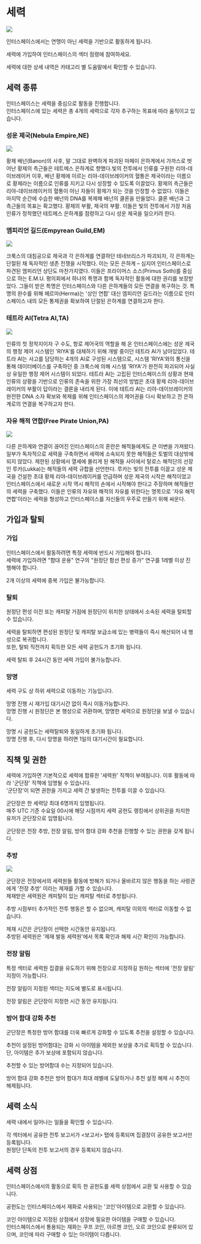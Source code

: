 # 세력
![](https://d3bbxo4nelobc3.cloudfront.net/html/img/help/1705_01.jpg)

인터스페이스에서는 연맹이 아닌 세력을 기반으로 활동하게 됩니다.

세력에 가입하여 인터스페이스의 섹터 점령에 참여하세요.

세력에 대한 상세 내역은 카테고리 별 도움말에서 확인할 수 있습니다.


## 세력 종류

인터스페이스는 세력을 중심으로 활동을 진행합니다.<br>
인터스페이스에 있는 세력은 총 4개의 세력으로 각자 추구하는 목표에 따라 움직이고 있습니다.

### 성운 제국(Nebula Empire,NE)
![](https://d3bbxo4nelobc3.cloudfront.net/html/img/help/1705_02.jpg)

황제 배넌(Banon)의 사후, 말 그대로 완벽하게 파괴된 마페이 은하계에서 가까스로 벗어난 황제의 측근들은 테트메스 은하계로 향했다.빛의 전투에서 인류를 구원한 리야-데이브레이커 이후, 배넌 황제에 이르는 리야-데이브레이커의 혈통은 제국이라는 이름으로 황제라는 이름으로 인류를 지키고 다시 성장할 수 있도록 이끌었다. 황제의 측근들은 리야-데이브레이커의 혈통이 아닌 자들이 황제가 되는 것을 인정할 수 없었다. 이들은 마지막 순간에 수습한 배넌의 DNA를 복제해 배넌의 클론을 만들었다. 클론 배넌과 그 측근들의 목표는 확고했다. 황제의 부활, 제국의 부활. 이들은 빛의 전투에서 가장 처음 인류가 정착했던 테트메스 은하계를 점령하고 다시 성운 제국을 일으키려 한다.


### 엠피리언 길드(Empyrean Guild,EM)
![](https://d3bbxo4nelobc3.cloudfront.net/html/img/help/1705_03.jpg)

크룩스의 대침공으로 제국과 각 은하계를 연결하던 테네브리스가 파괴되자, 각 은하계는 단절된 채 독자적인 생존 전쟁을 시작했다. 이는 모든 은하계 – 심지어 인터스페이스로 파견된 엠피리언 상단도 마찬가지였다. 이들은 프라이머스 소스(Primus Soth)를 중심으로 하는 E.M.U. 평의회에서 하나의 특명과 함께 독자적인 활동에 대한 권리를 보장받았다. 그들이 받은 특명은 인터스페이스와 다른 은하계들의 모든 연결을 복구하는 것. 특명의 완수를 위해 헤르마(Herma)는 '상인 연합' 대신 엠피리언 길드라는 이름으로 인터스페이스 내의 모든 통제권을 확보하여 단절된 은하계를 연결하고자 한다.


### 테트라 AI(Tetra AI,TA)
![](https://d3bbxo4nelobc3.cloudfront.net/html/img/help/1705_04.jpg)

인류의 첫 정착지이자 구 수도, 항로 제어국의 역할을 해 온 인터스페이스에는 성운 제국의 행정 제어 시스템인 'RIYA'를 대체하기 위해 개발 중이던 테트라 AI가 남아있었다. 테트라 AI는 사고를 담당하는 4개의 AI로 구성된 시스템으로, 시스템 'RIYA'와의 통신을 통해 데이터베이스를 구축하던 중 크룩스에 의해 시스템 'RIYA'가 완전히 파괴되어 사실상 유일한 행정 제어 시스템이 되었다. 테트라 AI는 고립된 인터스페이스의 상황과 현재 인류의 상황을 기반으로 인류의 존속을 위한 가장 최선의 방법은 초대 황제 리야-데이브레이커의 부활이 답이라는 결론을 내리게 된다. 이에 테트라 AI는 리야-데이브레이커의 완전한 DNA 소자 확보와 복제를 위해 인터스페이스의 제어권을 다시 확보하고 전 은하계로의 연결을 복구하고자 한다.


### 자유 해적 연합(Free Pirate Union,PA)
![](https://d3bbxo4nelobc3.cloudfront.net/html/img/help/1705_05.jpg)

다른 은하계와 연결이 끊어진 인터스페이스의 혼란은 해적들에게도 큰 이변을 가져왔다. 일부가 독자적으로 세력을 구축하면서 세력에 소속되지 못한 해적들은 토벌의 대상밖에 되지 않았다. 제한된 상황에서 열세에 몰리게 된 해적들 사이에서 탈로스 해적단의 선장인 루카(Lukka)는 해적들의 세력 규합을 선언한다. 루카는 빛의 전투를 이끌고 성운 제국을 건설한 초대 황제 리야-데이브레이커를 언급하며 성운 제국의 시작은 해적이었고 인터스페이스에서 새로운 시작 역시 해적의 손에서 시작해야 한다고 주장하며 해적들만의 세력을 구축했다. 이들은 인류의 자유와 해적의 자유를 위한다는 명목으로 '자유 해적 연합'이라는 세력을 형성하고 인터스페이스를 자신들의 우주로 만들기 위해 싸운다.


## 가입과 탈퇴

### 가입

인터스페이스에서 활동하려면 특정 세력에 반드시 가입해야 합니다.<br>
세력에 가입하려면 "함대 운용" 연구의 "원정단 함선 편성 증가" 연구를 1레벨 이상 진행해야 합니다.

2개 이상의 세력에 중복 가입은 불가능합니다.

### 탈퇴

원정단 편성 이전 또는 캐피탈 거점에 원정단이 위치한 상태에서 소속된 세력을 탈퇴할 수 있습니다.

세력을 탈퇴하면 편성된 원정단 및 캐피탈 보급소에 있는 병력들이 즉시 해산되어 내 행성으로 복귀합니다.<br>
또한, 탈퇴 직전까지 획득한 모든 세력 공헌도가 초기화 됩니다.

세력 탈퇴 후 24시간 동안 세력 가입이 불가능합니다.

### 망명

세력 구도 상 하위 세력으로 이동하는 기능입니다.

망명 진행 시 재가입 대기시간 없이 즉시 이동가능합니다.<br>
망명 진행 시 원정단은 본 행성으로 귀환하며, 망명한 세력으로 원정단을 보낼 수 있습니다.

망명 시 공헌도는 세력탈퇴와 동일하게 초기화 됩니다.<br>
망명 진행 후, 다시 망명을 하려면 1일의 대기시간이 필요합니다.


## 직책 및 권한

세력에 가입하면 기본적으로 세력에 합류한 '세력원' 직책이 부여됩니다. 이후 활동에 따라 '군단장' 직책에 임명될 수 있습니다.<br>
'군단장'이 되면 권한을 가지고 세력 간 발생하는 전투를 이끌 수 있습니다.

군단장은 한 세력당 최대 6명까지 임명됩니다.<br>
매주 UTC 기준 수요일 00시에 해당 시점까지 세력 공헌도 랭킹에서 상위권을 차지한 유저가 군단장으로 임명됩니다.

군단장은 전장 추방, 전장 알림, 방어 함대 강화 추천을 진행할 수 있는 권한을 갖게 됩니다.

### 추방
![](https://d3bbxo4nelobc3.cloudfront.net/html/img/help/1705_06.jpg)

군단장은 전장에서의 세력원들 활동에 방해가 되거나 올바르지 않은 행동을 하는 사령관에게 '전장 추방' 이라는 제재를 가할 수 있습니다.<br>
제재받은 세력원은 캐피탈이 있는 캐피탈 섹터로 추방됩니다.

추방 시점부터 추가적인 전투 행동은 할 수 없으며, 캐피탈 이외의 섹터로 이동할 수 없습니다.

제재 시간은 군단장이 선택한 시간동안 유지됩니다.<br>
추방된 세력원은 '제재 발동 세력원'에서 목록 확인과 해제 시간 확인이 가능합니다.

### 전장 알림

특정 섹터로 세력원 집결을 유도하기 위해 전장으로 지정하길 원하는 섹터에 '전장 알림' 지정이 가능합니다.

전장 알림이 지정된 섹터는 지도에 별도로 표시됩니다.

전장 알림은 군단장이 지정한 시간 동안 유지됩니다.

### 방어 함대 강화 추천

군단장은 특정한 방어 함대를 더욱 빠르게 강화할 수 있도록 추천을 설정할 수 있습니다.

추천이 설정된 방어함대는 강화 시 아이템을 제외한 보상을 추가로 획득할 수 있습니다.<br>
단, 아이템은 추가 보상에 포함되지 않습니다.

추천할 수 있는 방어함대 수는 지정되어 있습니다.

방어 함대 강화 추천은 방어 함대가 최대 레벨에 도달하거나 추천 설정 해제 시 추천이 해제됩니다.


## 세력 소식

세력 내에서 일어나는 일들을 확인할 수 있습니다.

각 섹터에서 공유한 전투 보고서가 <보고서> 탭에 등록되며 집결장이 공유한 보고서만 등록됩니다.<br>
원정단 단독의 전투 보고서의 경우 등록되지 않습니다.


## 세력 상점

인터스페이스에서의 활동으로 획득 한 공헌도를 세력 상점에서 교환 및 사용할 수 있습니다.

공헌도는 인터스페이스에서 재화로 사용되는 '코인'아이템으로 교환할 수 있습니다.

코인 아이템으로 지정된 상점에서 성장에 필요한 아이템을 구매할 수 있습니다.<br>
인터스페이스에서 통용되는 재화는 쿠프 코인, 아르젠 코인, 오르 코인으로 분류되어 있으며, 코인에 따라 구매할 수 있는 아이템이 다릅니다.